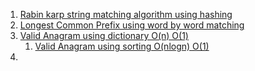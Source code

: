 1. [Rabin karp string matching algorithm using hashing](https://www.hackerrank.com/contests/smart-interviews/challenges/si-rabin-karp-string-matching-algorithm/submissions/code/1344002502)
2. [Longest Common Prefix using word by word matching](https://leetcode.com/submissions/detail/706947844/)
3. [Valid Anagram using dictionary O(n) O(1)](https://leetcode.com/submissions/detail/706105358/)
    1. [Valid Anagram using sorting O(nlogn) O(1)](https://leetcode.com/submissions/detail/706093028/)
4. 
